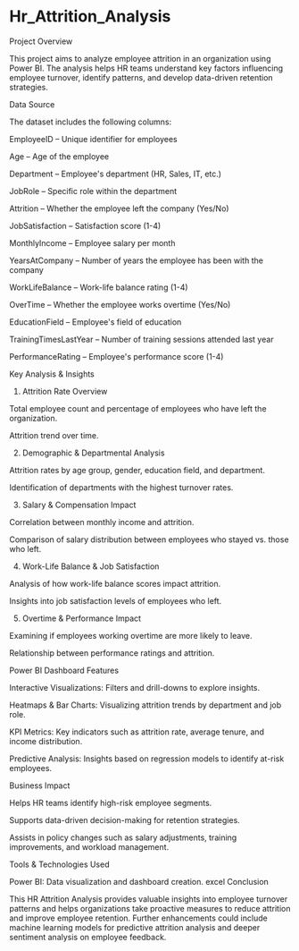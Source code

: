 # Hr_Attrition_Analysis
Project Overview

This project aims to analyze employee attrition in an organization using Power BI. The analysis helps HR teams understand key factors influencing employee turnover, identify patterns, and develop data-driven retention strategies.

Data Source

The dataset includes the following columns:

EmployeeID – Unique identifier for employees

Age – Age of the employee

Department – Employee's department (HR, Sales, IT, etc.)

JobRole – Specific role within the department

Attrition – Whether the employee left the company (Yes/No)

JobSatisfaction – Satisfaction score (1-4)

MonthlyIncome – Employee salary per month

YearsAtCompany – Number of years the employee has been with the company

WorkLifeBalance – Work-life balance rating (1-4)

OverTime – Whether the employee works overtime (Yes/No)

EducationField – Employee's field of education

TrainingTimesLastYear – Number of training sessions attended last year

PerformanceRating – Employee's performance score (1-4)

Key Analysis & Insights

1. Attrition Rate Overview

Total employee count and percentage of employees who have left the organization.

Attrition trend over time.

2. Demographic & Departmental Analysis

Attrition rates by age group, gender, education field, and department.

Identification of departments with the highest turnover rates.

3. Salary & Compensation Impact

Correlation between monthly income and attrition.

Comparison of salary distribution between employees who stayed vs. those who left.

4. Work-Life Balance & Job Satisfaction

Analysis of how work-life balance scores impact attrition.

Insights into job satisfaction levels of employees who left.

5. Overtime & Performance Impact

Examining if employees working overtime are more likely to leave.

Relationship between performance ratings and attrition.

Power BI Dashboard Features

Interactive Visualizations: Filters and drill-downs to explore insights.

Heatmaps & Bar Charts: Visualizing attrition trends by department and job role.

KPI Metrics: Key indicators such as attrition rate, average tenure, and income distribution.

Predictive Analysis: Insights based on regression models to identify at-risk employees.

Business Impact

Helps HR teams identify high-risk employee segments.

Supports data-driven decision-making for retention strategies.

Assists in policy changes such as salary adjustments, training improvements, and workload management.

Tools & Technologies Used

Power BI: Data visualization and dashboard creation.
excel
Conclusion

This HR Attrition Analysis provides valuable insights into employee turnover patterns and helps organizations take proactive measures to reduce attrition and improve employee retention. Further enhancements could include machine learning models for predictive attrition analysis and deeper sentiment analysis on employee feedback.
